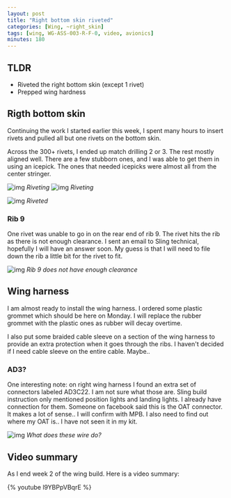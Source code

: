 ```yaml
---
layout: post
title: "Right bottom skin riveted"
categories: [Wing, ~right_skin]
tags: [wing, WG-ASS-003-R-F-0, video, avionics]
minutes: 180
---
```


## TLDR

- Riveted the right bottom skin (except 1 rivet)
- Prepped wing hardness

## Rigth bottom skin

Continuing the work I started earlier this week, I spent many hours to insert rivets and pulled all but one rivets on the bottom skin.

Across the 300+ rivets, I ended up match drilling 2 or 3. The rest mostly aligned well. There are a few stubborn ones, and I was able to get them in using an icepick. The ones that needed icepicks were almost all from the center stringer.

![img](https://lh3.googleusercontent.com/pw/AP1GczMJaCYgr_L60XukOn8IddYzZFAUYFWq3j6JEu4FRP0pL8m0XTSwQaW0IYu6TEHFmbvv0519SiQdwJBVCxk7X3YBSkjivbypsdL3RMuw_qACP-pdNRLJSlt-pDQUZQrDgRRjE-OMbn1sfvDQmDpOmJmHSg=w2166-h2888-s-no-gm?authuser=0)
_Riveting_
![img](https://lh3.googleusercontent.com/pw/AP1GczNkMDcunS-F9YT0jI-WjbufhMSnSJLPZ37m2OzkLHIfWi1vLCd3GtkFZf58skgieFPmQ0rHtvxZgtgI0KKG0rNUfzgVfKvZp_0HDEFT7ht1oV8PQ_dm_NMFCiTi1yhIC-ehLqAClHOdK0i2cYdMtMyRbw=w2054-h2738-s-no-gm?authuser=0)
_Riveting_

![img](https://lh3.googleusercontent.com/pw/AP1GczPKC4-34TAY0GMqhvHgYuGyCygzTBpYm5uVoZFCEZfr-L7l9MW5y91q0bOCfALrgzfnVTCW5p576bcy1IYdKkn76rs0A7NbvIvE-Kdj4-mAdNh3bwouA9DlRxs4zCc8XTYJhDZooHNxQSxi9pO6SC9NUA=w2166-h2888-s-no-gm?authuser=0)
_Riveted_

### Rib 9

One rivet was unable to go in on the rear end of rib 9. The rivet hits the rib as there is not enough clearance. I sent an email to Sling technical, hopefully I will have an answer soon. My guess is that I will need to file down the rib a little bit for the rivet to fit.

![img](https://lh3.googleusercontent.com/pw/AP1GczN5yKd-DQ-_HdmbGP7kwGPbT76qmM4bblwjkZMF3ZnbeUC80IwMBEy6GplTEcOJT5zQ-9GX0luwMrQhUeKYdR97nT9tFjUXN4mC_V4DVwBL84TNi4D-CbJbW8gQk77BNjd9LshApc_RfBgu4Id8s8clOw=w1080-h1440-s-no-gm?authuser=0)
_Rib 9 does not have enough clearance_

## Wing harness

I am almost ready to install the wing harness. I ordered some plastic grommet which should be here on Monday. I will replace the rubber grommet with the plastic ones as rubber will decay overtime.

I also put some braided cable sleeve on a section of the wing harness to provide an extra protection when it goes through the ribs. I haven't decided if I need cable sleeve on the entire cable. Maybe..

### AD3?

One interesting note: on right wing harness I found an extra set of connectors labeled AD3C22. I am not sure what those are. Sling build instruction only mentioned position lights and landing lights. I already have connection for them. Someone on facebook said this is the OAT connector. It makes a lot of sense.. I will confirm with MPB. I also need to find out where my OAT is.. I have not seen it in my kit.

![img](https://lh3.googleusercontent.com/pw/AP1GczPsYJNpxmBn1nWq06eT5QZ3kO4HVfZu2HJYssnxaSK3437BOr7oGCYdv1ZvP_Nm1WtYeWm86s5NwCouf_DV1hmkQEmx52tUy_qaquxh34FHmv30ZKfy4OKgjvce-yJdD1QwxPr2EtDrRQK5kQM_ypxggQ=w2774-h2080-s-no-gm?authuser=0)
_What does these wire do?_

## Video summary

As I end week 2 of the wing build. Here is a video summary:

{% youtube l9YBPpVBqrE %}
